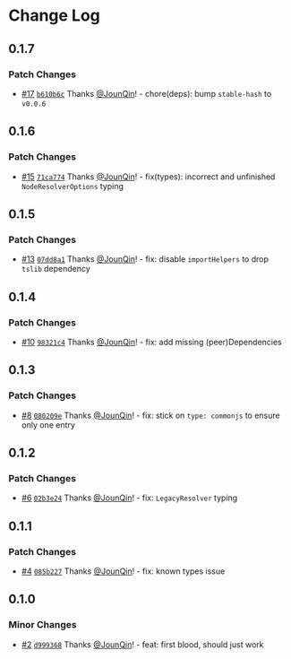 # Change Log

## 0.1.7

### Patch Changes

- [#17](https://github.com/un-ts/eslint-import-context/pull/17) [`b610b6c`](https://github.com/un-ts/eslint-import-context/commit/b610b6c3bd0c2ac86e962098343aaa7d3be7eabe) Thanks [@JounQin](https://github.com/JounQin)! - chore(deps): bump `stable-hash` to `v0.0.6`

## 0.1.6

### Patch Changes

- [#15](https://github.com/un-ts/eslint-import-context/pull/15) [`71ca774`](https://github.com/un-ts/eslint-import-context/commit/71ca774528129bd4b447733ee90fea33ee26758d) Thanks [@JounQin](https://github.com/JounQin)! - fix(types): incorrect and unfinished `NodeResolverOptions` typing

## 0.1.5

### Patch Changes

- [#13](https://github.com/un-ts/eslint-import-context/pull/13) [`07dd8a1`](https://github.com/un-ts/eslint-import-context/commit/07dd8a15f8f115b7eef2ce27ce70bc0f67408143) Thanks [@JounQin](https://github.com/JounQin)! - fix: disable `importHelpers` to drop `tslib` dependency

## 0.1.4

### Patch Changes

- [#10](https://github.com/un-ts/eslint-import-context/pull/10) [`98321c4`](https://github.com/un-ts/eslint-import-context/commit/98321c4b44a5c4639e649954ae5b2d2bb8b5bf4d) Thanks [@JounQin](https://github.com/JounQin)! - fix: add missing (peer)Dependencies

## 0.1.3

### Patch Changes

- [#8](https://github.com/un-ts/eslint-import-context/pull/8) [`080209e`](https://github.com/un-ts/eslint-import-context/commit/080209e3aa0fad3b21a7bc57c47ecb2da267e964) Thanks [@JounQin](https://github.com/JounQin)! - fix: stick on `type: commonjs` to ensure only one entry

## 0.1.2

### Patch Changes

- [#6](https://github.com/un-ts/eslint-import-context/pull/6) [`02b3e24`](https://github.com/un-ts/eslint-import-context/commit/02b3e247ea73219db97736566e4f425878aa1072) Thanks [@JounQin](https://github.com/JounQin)! - fix: `LegacyResolver` typing

## 0.1.1

### Patch Changes

- [#4](https://github.com/un-ts/eslint-import-context/pull/4) [`085b227`](https://github.com/un-ts/eslint-import-context/commit/085b227917a263282dae2c50f7f70caba33674ec) Thanks [@JounQin](https://github.com/JounQin)! - fix: known types issue

## 0.1.0

### Minor Changes

- [#2](https://github.com/un-ts/eslint-import-context/pull/2) [`d999368`](https://github.com/un-ts/eslint-import-context/commit/d9993689c559adc0886aed2ab747a3c89b58bf4e) Thanks [@JounQin](https://github.com/JounQin)! - feat: first blood, should just work
